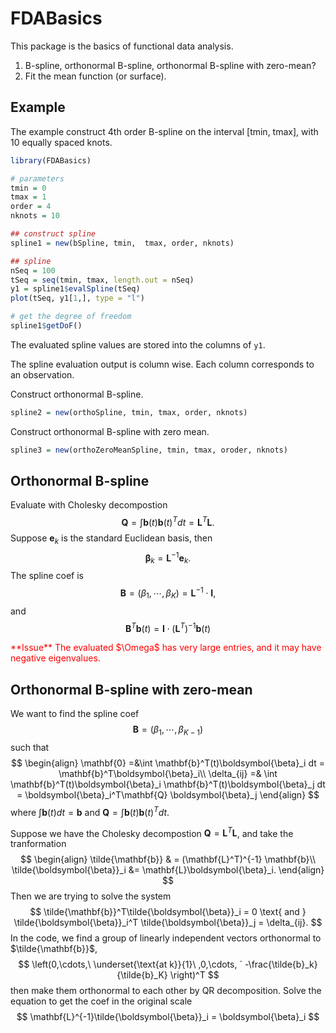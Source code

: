 # FDABasics


This package is the basics of functional data analysis.

1. B-spline, orthonormal B-spline, orthonormal B-spline with zero-mean?
2. Fit the mean function (or surface).


## Example

The example construct 4th order B-spline on the interval [tmin, tmax], with 10 equally spaced knots. 

```r
library(FDABasics)

# parameters
tmin = 0
tmax = 1
order = 4
nknots = 10

## construct spline
spline1 = new(bSpline, tmin,  tmax, order, nknots)

## spline 
nSeq = 100
tSeq = seq(tmin, tmax, length.out = nSeq)
y1 = spline1$evalSpline(tSeq)
plot(tSeq, y1[1,], type = "l")

# get the degree of freedom
spline1$getDoF()
```

The evaluated spline values are stored into the columns of `y1`.

> <span style="color:red">
The spline evaluation output is column wise.
 Each column corresponds to an observation. 
</span>


Construct orthonormal B-spline.

```r
spline2 = new(orthoSpline, tmin, tmax, order, nknots)
```
Construct orthonormal B-spline with zero mean.

```r
spline3 = new(orthoZeroMeanSpline, tmin, tmax, oroder, nknots)
```

## Orthonormal B-spline

Evaluate with Cholesky decompostion
$$
\mathbf{Q} = \int \mathbf{b}(t) \mathbf{b}(t) ^Tdt
 = \mathbf{L}^T\mathbf{L}.
$$
Suppose $\mathbf{e}_k$ is the standard Euclidean basis, then
$$
\boldsymbol{\beta}_k = \mathbf{L}^{-1}\mathbf{e}_k.
$$
The spline coef is
$$
\mathbf{B} = (\beta_1, \cdots, \beta_{K})
= \mathbf{L}^{-1}\cdot \mathbf{I},
$$
and
$$
\mathbf{B}^T\mathbf{b}(t) = \mathbf{I}\cdot(\mathbf{L}^T)^{-1} \mathbf{b}(t)
$$

<span style="color:red">
**Issue** The evaluated $\Omega$ has very large entries, and it may have negative eigenvalues.
</span>

## Orthonormal B-spline with zero-mean

We want to find the spline coef
$$
\mathbf{B} = (\beta_1, \cdots, \beta_{K-1})
$$
such that
$$
\begin{align}
\mathbf{0} =&\int \mathbf{b}^T(t)\boldsymbol{\beta}_i dt   = \mathbf{b}^T\boldsymbol{\beta}_i\\
\delta_{ij} =& \int 
\mathbf{b}^T(t)\boldsymbol{\beta}_i
\mathbf{b}^T(t)\boldsymbol{\beta}_j dt
= \boldsymbol{\beta}_i^T\mathbf{Q}
\boldsymbol{\beta}_j
\end{align}
$$
where
$\int \mathbf{b}(t) dt = \mathbf{b}$
and 
$\mathbf{Q} = \int \mathbf{b}(t) \mathbf{b}(t) ^Tdt$.

Suppose we have the Cholesky decompostion
$\mathbf{Q} = \mathbf{L}^T\mathbf{L}$, 
and take the tranformation
$$
\begin{align}
\tilde{\mathbf{b}} & = (\mathbf{L}^T)^{-1} \mathbf{b}\\
\tilde{\boldsymbol{\beta}}_i 
&= \mathbf{L}\boldsymbol{\beta}_i.
\end{align}
$$
Then we are trying to solve the system
$$
\tilde{\mathbf{b}}^T\tilde{\boldsymbol{\beta}}_i  = 0 
\text{ and }
\tilde{\boldsymbol{\beta}}_i^T
\tilde{\boldsymbol{\beta}}_j = \delta_{ij}.
$$
In the code, we find a group of linearly independent vectors orthonormal to 
$\tilde{\mathbf{b}}$, 
$$
\left(0,\cdots,\ \underset{\text{at k}}{1}\ ,0,\cdots, ´
-\frac{\tilde{b}_k}{\tilde{b}_K}
\right)^T
$$
then make them orthonormal to each other by QR decomposition. Solve the equation to get the coef in the original scale
$$
\mathbf{L}^{-1}\tilde{\boldsymbol{\beta}}_i 
= \boldsymbol{\beta}_i
$$


